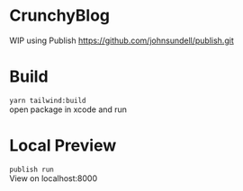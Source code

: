 # CrunchyBlog

WIP using Publish https://github.com/johnsundell/publish.git

# Build
`yarn tailwind:build` \
open package in xcode and run

# Local Preview
`publish run` \
View on localhost:8000
